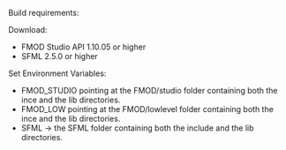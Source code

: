 Build requirements:

Download:
- FMOD Studio API 1.10.05 or higher
- SFML 2.5.0 or higher

Set Environment Variables:
- FMOD_STUDIO pointing at the FMOD/studio folder containing both the ince and the lib directories.
- FMOD_LOW pointing at the FMOD/lowlevel folder containing both the ince and the lib directories.
- SFML -> the SFML folder containing both the include and the lib directories.